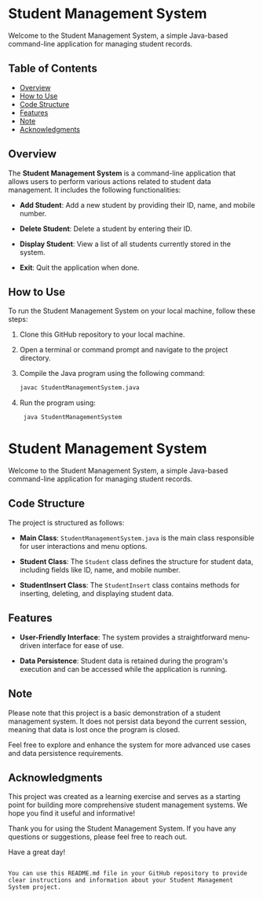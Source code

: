 
# Student Management System

Welcome to the Student Management System, a simple Java-based command-line application for managing student records.

## Table of Contents
- [Overview](#overview)
- [How to Use](#how-to-use)
- [Code Structure](#code-structure)
- [Features](#features)
- [Note](#note)
- [Acknowledgments](#acknowledgments)

## Overview

The **Student Management System** is a command-line application that allows users to perform various actions related to student data management. It includes the following functionalities:

- **Add Student**: Add a new student by providing their ID, name, and mobile number.

- **Delete Student**: Delete a student by entering their ID.

- **Display Student**: View a list of all students currently stored in the system.

- **Exit**: Quit the application when done.

## How to Use

To run the Student Management System on your local machine, follow these steps:

1. Clone this GitHub repository to your local machine.

2. Open a terminal or command prompt and navigate to the project directory.

3. Compile the Java program using the following command:

   ```bash
   javac StudentManagementSystem.java
4. Run the program using:

   ```bash
    java StudentManagementSystem

# Student Management System

Welcome to the Student Management System, a simple Java-based command-line application for managing student records.

## Code Structure

The project is structured as follows:

- **Main Class**: `StudentManagementSystem.java` is the main class responsible for user interactions and menu options.

- **Student Class**: The `Student` class defines the structure for student data, including fields like ID, name, and mobile number.

- **StudentInsert Class**: The `StudentInsert` class contains methods for inserting, deleting, and displaying student data.

## Features

- **User-Friendly Interface**: The system provides a straightforward menu-driven interface for ease of use.

- **Data Persistence**: Student data is retained during the program's execution and can be accessed while the application is running.

## Note

Please note that this project is a basic demonstration of a student management system. It does not persist data beyond the current session, meaning that data is lost once the program is closed.

Feel free to explore and enhance the system for more advanced use cases and data persistence requirements.

## Acknowledgments

This project was created as a learning exercise and serves as a starting point for building more comprehensive student management systems. We hope you find it useful and informative!

Thank you for using the Student Management System. If you have any questions or suggestions, please feel free to reach out.

Have a great day!

```

You can use this README.md file in your GitHub repository to provide clear instructions and information about your Student Management System project.
```


